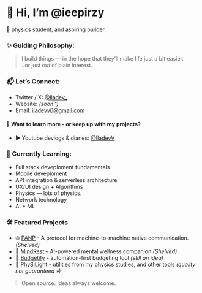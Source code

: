 # 👋 Hi, I’m @ieepirzy

🚀  physics student, and aspiring builder.

### ✨ Guiding Philosophy:
> I build things — in the hope that they’ll make life just a bit easier.\
> ..or just out of plain interest.

### 📬 Let’s Connect:
- Twitter / X: [@Iladev_](https://x.com/Iladev_)
- Website: *(soon™️)*
- Email: iladevv0@gmail.com
  
#### 📖 Want to learn more - or keep up with my projects?
- ▶️ Youtube devlogs & diaries: [@IladevV](https://www.youtube.com/@IladevV)

### 🧩 Currently Learning:
- Full stack deveploment fundamentals
- Mobile deveploment  
- API integration & serverless architecture  
- UX/UI design + Algorithms 
- Physics — lots of physics.
- Network technology
- AI + ML


 ### 🛠️ Featured Projects
- 🌐 [PANP](#) - A protocol for machine-to-machine native communication. *(Shelved)*
- 📱 [MindRest](https://github.com/ieepirzy/MindRest) – AI-powered mental wellness companion *(Shelved)*  
- 💸 [Budgetify](https://github.com/ieepirzy/Budgetify-Project) - automation-first budgeting tool *(still an idea)*
- 🔬 [PhySiLight](https://github.com/ieepirzy/PhySiLight-Tools) - utilities from my physics studies, and other tools *(quality not guaranteed 💀)*  

> Open source. Ideas always welcome.
